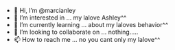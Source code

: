 - 👋 Hi, I’m @marcianley
- 👀 I’m interested in ... my lalove Ashley^^
- 🌱 I’m currently learning ... about my laloves behavior^^
- 💞️ I’m looking to collaborate on ... nothing.....
- 📫 How to reach me ... no you cant only my lalove^^

<!---
marcianley/marcianley is a ✨ special ✨ repository because its `README.md` (this file) appears on your GitHub profile.
You can click the Preview link to take a look at your changes.
--->
